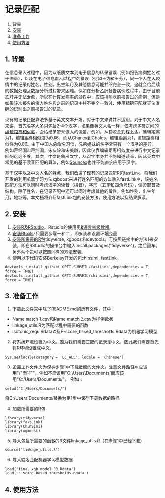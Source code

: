 # 记录匹配


1. [背景](#background)  
2. [安装](#installation)  
3. [准备工作](#prep)  
4. [使用方法](#use)  



<a name="background"></a>
## 1. 背景
在信息录入过程中，因为从纸质文本到电子信息的转录错误（例如报告病例姓名过于潦草），以及在电子信息输入过程中的错误（例如王方和王芳），同一个人在大疫情中的记录的姓名，性别，出生年月及其他信息可能并不完全一致，这就会给后续的数据处理及数据分析过程带来困难。例如在分析乙肝报告病例过程中，由于目前乙肝并无法治愈，所以在计算发病率的过程中，应该排除以前报告过的病例，但是如果该次报告的病人姓名和之前的记录中并不完全一致时，使用精确匹配就无法准确的识别出之前报告过的记录。

现有的记录匹配算法多基于英文文本开发，对于中文来讲并不适用。对于中文人名来讲，首先名字大多只包括2-4个汉字，如果像英文人名一样，仅考虑字符之间的[编辑距离相似度](https://www.cnblogs.com/ivanyb/archive/2011/11/25/2263356.html)，会给结果带来很大的偏差。例如，从程咬金到程幺金，编辑距离为1，编辑距离相似度为0.66，而从Charles到Chales，编辑距离为1，编辑距离相似性为0.86。由于中国人的命名习惯，兄弟姐妹的名字常只有一个汉字的差异，例如蒋经国和蒋纬国，宋庆龄和宋美龄，因此仅靠编辑距离相似度来进行中文记录匹配远远不够。其次，中文是象形文字，从汉字本身并不能知道读音，因此英文中常见的基于读音匹配的算法，例如[Soundex](https://riddickbryant.iteye.com/blog/561665)也并不能直接应用于汉字。

基于汉字以及中文人名的特点，我们改进了现有的记录匹配R包fastLink，将我们开发的利用机器学习方法xgboost来进行姓名匹配的方法融入fastLink中，该姓名匹配方法可以同时考虑汉字的读音（拼音），字形（五笔和四角号码），偏旁部首及结构。除了姓名，在记录匹配中还可以同时考虑其他的属性，例如性别，出生年月，地址等。本文档将介绍fastLink包的安装方法，使用方法以及结果解读。

<a name="installation"></a>
## 2. 安装
1. [安装R及RStudio](https://blog.csdn.net/Joshua_HIT/article/details/73741139)。Rstudio的使用见[R语言初级教程](https://zhuanlan.zhihu.com/p/45503712)。
2. [安装Rtools](https://www.cnblogs.com/liugh/p/9937489.html)-只需要步骤一和二，即安装和设置环境变量
3. [安装所需要的R包](http://blog.sciencenet.cn/blog-2379401-936653.html)tidyverse, xgboost和devtools，可按照链接中的方法1来安装，即在RStudio的操作台中输入install.packages("tidyverse")，之后回车。另外两个包可以按照同样的方法安装。 
4. 使用以下代码安装Berkeley开发的包chinsimi, fastLink。
```
devtools::install_github('OPTI-SURVEIL/fastLink',dependencies = T, force = TRUE)
devtools::install_github('OPTI-SURVEIL/chinsimi',dependencies = T, force = TRUE)
```

<a name="prep"></a>
## 3. 准备工作
1. 下载[此文件夹](https://github.com/OPTI-SURVEIL/RLManual)中除了README.md的所有文件，其中：
* Name match 1.csv和Name match 2.csv为样例数据
* linkage_utils.R为匹配过程中需要的函数
* isotonic_regs.Rdata以及F-score_based_thresholds.Rdata为机器学习模型


2. 将系统环境设置为中文。因为我们需要匹配的记录是中文，因此我们需要首先将R环境设置成中文。
```
Sys.setlocale(category = 'LC_ALL', locale = 'Chinese')
```


3. 设置工作文件夹为保存步骤1中下载数据的文件夹，注意文件路径中应该用"/"而非"\"，例如不应该用"C:\Users\Documents\"而应该用"C:/Users/Documents/"。 例如：
```
setwd("C:/Users/Documents/")
```
将C:/Users/Documents/替换为第1步中保存下载数据的路径


4. 加载所需要的R包
```
library(tidyverse)
library(fastLink)
library(ChinSimi)
library(xgboost)
```


5. 导入包括所需要的函数的R文件linkage_utils.R（在步骤1中已经下载）
```
source('linkage_utils.R')
```


6. 导入姓名匹配机器学习模型数据
```
load('final_xgb_model_10.Rdata')
load('F-score_based_thresholds.Rdata')
```

<a name="use"></a>
## 4. 使用方法

